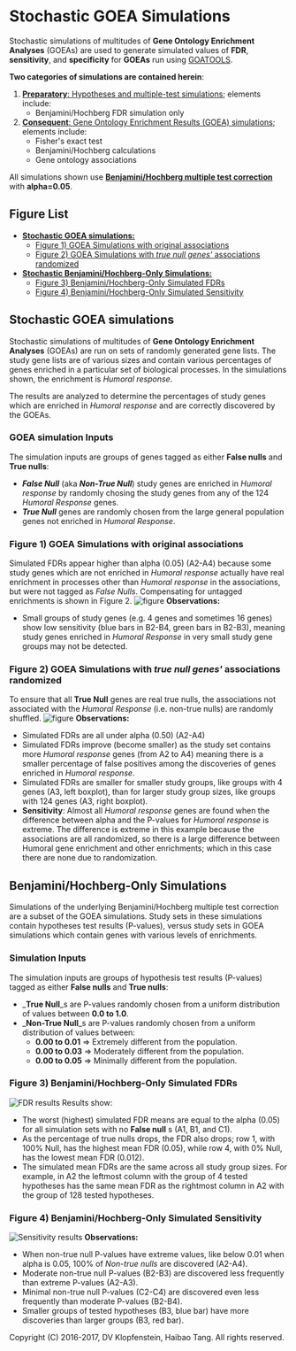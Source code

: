 # Stochastic GOEA Simulations
Stochastic simulations of multitudes of **Gene Ontology Enrichment Analyses** (GOEAs)
are used to generate simulated values of **FDR**, **sensitivity**, and **specificity**
for **GOEAs** run using [GOATOOLS](https://github.com/tanghaibao/goatools).

**Two categories of simulations are contained herein**:
  1. [**Preparatory**: Hypotheses and multiple-test simulations](doc/md/README_bhfdr.md); elements include:    
       * Benjamini/Hochberg FDR simulation only
  2. [**Consequent**: Gene Ontology Enrichment Results (GOEA) simulations](doc/md/README_goea.md); elements include:
       * Fisher's exact test    
       * Benjamini/Hochberg calculations    
       * Gene ontology associations    

All simulations shown use [**Benjamini/Hochberg multiple test correction**](
http://www.stat.purdue.edu/~doerge/BIOINFORM.D/FALL06/Benjamini%20and%20Y%20FDR.pdf)
with **alpha=0.05**.


## Figure List
  * [**Stochastic GOEA simulations:**](#stochastic-goea-simulations-1)
    * [Figure 1) GOEA Simulations with original associations](
      #figure-1-goea-simulations-with-original-associations)
    * [Figure 2) GOEA Simulations with _true null genes'_ associations randomized](
      #figure-2-goea-simulations-with-true-null-genes-associations-randomized)
  * [**Stochastic Benjamini/Hochberg-Only Simulations:**](#benjaminihochberg-only-simulations)
    * [Figure 3) Benjamini/Hochberg-Only Simulated FDRs](
      #figure-3-benjaminihochberg-only-simulated-fdrs)
    * [Figure 4) Benjamini/Hochberg-Only Simulated Sensitivity](
      #figure-4-benjaminihochberg-only-simulated-sensitivity)


## Stochastic GOEA simulations
Stochastic simulations of multitudes of **Gene Ontology Enrichment Analyses** (GOEAs) are
run on sets of randomly generated gene lists. The study gene lists are of various sizes
and contain various percentages of genes enriched in a particular set of biological processes.
In the simulations shown, the enrichment is _Humoral response_.

The results are analyzed to determine the percentages of study genes which are enriched in
_Humoral response_ and are correctly discovered by the GOEAs.

### GOEA simulation Inputs
The simulation inputs are groups of genes tagged as either **False nulls** and **True nulls**:
  * _**False Null**_ (aka _**Non-True Null**_) study genes are enriched in _Humoral response_
    by randomly chosing the study genes from any of the 124 _Humoral Response_ genes.    
  * _**True Null**_ genes are randomly chosen from the large general population
    genes not enriched in _Humoral Response_.

### Figure 1) GOEA Simulations with original associations
Simulated FDRs appear higher than alpha (0.05) (A2-A4) because some study genes which are not 
enriched in _Humoral response_ actually have real enrichment in processes other than
_Humoral response_ in the associations, but were not tagged as _False Nulls_.
Compensating for untagged enrichments is shown in Figure 2.
![figure](doc/logs/fig_goea_100to000_004to124_N00050_00020_humoral_rsp.png)
**Observations:**    
* Small groups of study genes (e.g. 4 genes and sometimes 16 genes) show low sensitivity
  (blue bars in B2-B4, green bars in B2-B3),
  meaning study genes enriched in _Humoral Response_ in very small study gene groups may not be detected.

### Figure 2) GOEA Simulations with _true null genes'_ associations randomized
To ensure that all **True Null** genes are real true nulls, the associations 
not associated with the _Humoral Response_ (i.e. non-true nulls) are randomly shuffled.
![figure](doc/logs/fig_goea_rnd_100to000_004to124_N00100_00030_humoral_rsp.png)
**Observations:**    
* Simulated FDRs are all under alpha (0.50) (A2-A4)     
* Simulated FDRs improve (become smaller) as the study set contains more _Humoral response_ genes (from A2 to A4)
  meaning there is a smaller percentage of false positives among the discoveries of genes 
  enriched in _Humoral response_.    
* Simulated FDRs are smaller for smaller study groups, like groups with 4 genes (A3, left boxplot),
  than for larger study group sizes, like groups with 124 genes (A3, right boxplot).
* **Sensitivity**: Almost all _Humoral response_ genes are found when the difference between alpha and the 
  P-values for _Humoral response_ is extreme. The difference is extreme in this example because the 
  associations are all randomized, so there is a large difference between Humoral gene enrichment and
  other enrichments; which in this case there are none due to randomization.    

## Benjamini/Hochberg-Only Simulations
Simulations of the underlying Benjamini/Hochberg multiple test correction are a subset
of the GOEA simulations.
Study sets in these simulations contain hypotheses test results (P-values), versus
study sets in GOEA simulations which contain genes with various levels of enrichments.

### Simulation Inputs
The simulation inputs are groups of hypothesis test results (P-values) tagged as 
either **False nulls** and **True nulls**:
  * _**True Null**_s are P-values randomly chosen from a uniform distribution of values between **0.0 to 1.0**.    
  * _**Non-True Null**_s are P-values randomly chosen from a uniform distribution of values between:    
    * **0.00 to 0.01** => Extremely different from the population.    
    * **0.00 to 0.03** => Moderately different from the population.    
    * **0.00 to 0.05** => Minimally different from the population.    

### Figure 3) Benjamini/Hochberg-Only Simulated FDRs
![FDR results](doc/logs/fig_hypoth_100to025_01to05_004to128_N00100_01000_fdr_actual.png)
Results show:
  * The worst (highest) simulated FDR means are equal to the alpha (0.05)
    for all simulation sets with no **False null** s (A1, B1, and C1).    
  * As the percentage of true nulls drops, the FDR also drops;
    row 1, with 100% Null, has the highest mean FDR (0.05), while
    row 4, with 0% Null, has the lowest mean FDR (0.012).
  * The simulated mean FDRs are the same across all study group sizes. For example, in A2
    the leftmost column with the group of 4 tested hypotheses has the same mean FDR as
    the rightmost column in A2 with the group of 128 tested hypotheses.

### Figure 4) Benjamini/Hochberg-Only Simulated Sensitivity
![Sensitivity results](doc/logs/fig_hypoth_100to025_01to05_004to128_N00100_01000_sensitivity.png)
**Observations:**    
* When non-true null P-values have extreme values, like below 0.01 when alpha is 0.05, 100% of _Non-true nulls_
  are discovered (A2-A4).
* Moderate non-true null P-values (B2-B3) are discovered less frequently than extreme P-values (A2-A3).
* Minimal non-true null P-values (C2-C4) are discovered even less frequently than moderate P-values (B2-B4).
* Smaller groups of tested hypotheses (B3, blue bar) have more discoveries than larger groups (B3, red bar).

Copyright (C) 2016-2017, DV Klopfenstein, Haibao Tang. All rights reserved.
